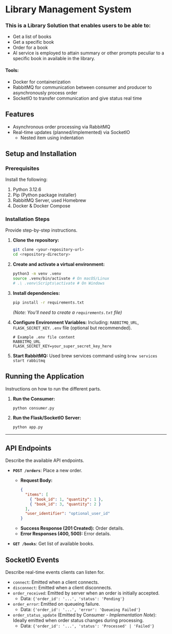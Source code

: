 # Library Management System

### This is a Library Solution that enables users to be able to:

* Get a list of books
* Get a specific book
* Order for a book
* AI service is employed to attain summary or other prompts peculiar to a specific book in available in the library.

#### Tools:
* Docker for containerization
* RabbitMQ for communication between consumer and producer to asynchronously process order
* SocketIO to transfer communication and give status real time

## Features
* Asynchronous order processing via RabbitMQ
* Real-time updates (planned/implemented) via SocketIO
    * Nested item using indentation

## Setup and Installation

### Prerequisites 

Install the following:

1.  Python 3.12.6 
2.  Pip (Python package installer)
3.  RabbitMQ Server, used Homebrew
4.  Docker & Docker Compose 

### Installation Steps

Provide step-by-step instructions.

1.  **Clone the repository:**
    ```bash
    git clone <your-repository-url>
    cd <repository-directory>
    ```

2.  **Create and activate a virtual environment:**
    ```bash
    python3 -m venv .venv
    source .venv/bin/activate # On macOS/Linux
    # .\ .venv\Scripts\activate # On Windows
    ```

3.  **Install dependencies:**
    ```bash
    pip install -r requirements.txt
    ```
    *(Note: You'll need to create a `requirements.txt` file)*

4.  **Configure Environment Variables:**
    Including: `RABBITMQ_URL`, `FLASK_SECRET_KEY`.  `.env` file (optional but recommended).
    ```plaintext
    # Example .env file content
    RABBITMQ_URL
    FLASK_SECRET_KEY=your_super_secret_key_here
    ```

5.  **Start RabbitMQ:**
    Used brew services command using `brew services start rabbitmq`

## Running the Application

Instructions on how to run the different parts.

1.  **Run the Consumer:**
    ```bash
    python consumer.py
    ```

2.  **Run the Flask/SocketIO Server:**
    ```bash
    python app.py
    ```

--- 

## API Endpoints

Describe the available API endpoints.

* **`POST /orders`**: Place a new order.
    * **Request Body:**
        ```json
        {
          "items": [
            { "book_id": 1, "quantity": 1 },
            { "book_id": 3, "quantity": 2 }
          ],
          "user_identifier": "optional_user_id"
        }
        ```
    * **Success Response (201 Created):** Order details.
    * **Error Responses (400, 500):** Error details.

* **`GET /books`**: Get list of available books.

## SocketIO Events

Describe real-time events clients can listen for.

* `connect`: Emitted when a client connects.
* `disconnect`: Emitted when a client disconnects.
* `order_received`: Emitted by server when an order is initially accepted.
    * Data: `{'order_id': '...', 'status': 'Pending'}`
* `order_error`: Emitted on queueing failure.
    * Data: `{'order_id': '...', 'error': 'Queueing Failed'}`
* `order_status_update` (Emitted by Consumer - *Implementation Note*): Ideally emitted when order status changes during processing.
    * Data: `{'order_id': '...', 'status': 'Processed' | 'Failed'}`


